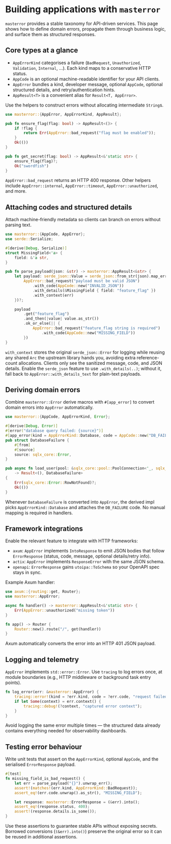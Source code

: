 # Building applications with `masterror`

`masterror` provides a stable taxonomy for API-driven services. This page shows
how to define domain errors, propagate them through business logic, and surface
them as structured responses.

## Core types at a glance

- `AppErrorKind` categorises a failure (`BadRequest`, `Unauthorized`,
  `Validation`, `Internal`, ...). Each kind maps to a conservative HTTP status.
- `AppCode` is an optional machine-readable identifier for your API clients.
- `AppError` bundles a kind, developer message, optional `AppCode`, optional
  structured details, and retry/authentication hints.
- `AppResult<T>` is a convenient alias for `Result<T, AppError>`.

Use the helpers to construct errors without allocating intermediate `String`s.

```rust
use masterror::{AppError, AppErrorKind, AppResult};

pub fn ensure_flag(flag: bool) -> AppResult<()> {
    if !flag {
        return Err(AppError::bad_request("flag must be enabled"));
    }
    Ok(())
}

pub fn get_secret(flag: bool) -> AppResult<&'static str> {
    ensure_flag(flag)?;
    Ok("swordfish")
}
```

`AppError::bad_request` returns an HTTP 400 response. Other helpers include
`AppError::internal`, `AppError::timeout`, `AppError::unauthorized`, and more.

## Attaching codes and structured details

Attach machine-friendly metadata so clients can branch on errors without parsing
text.

```rust
use masterror::{AppCode, AppError};
use serde::Serialize;

#[derive(Debug, Serialize)]
struct MissingField<'a> {
    field: &'a str,
}

pub fn parse_payload(json: &str) -> masterror::AppResult<&str> {
    let payload: serde_json::Value = serde_json::from_str(json).map_err(|err| {
        AppError::bad_request("payload must be valid JSON")
            .with_code(AppCode::new("INVALID_JSON"))
            .with_details(&MissingField { field: "feature_flag" })
            .with_context(err)
    })?;

    payload
        .get("feature_flag")
        .and_then(|value| value.as_str())
        .ok_or_else(|| {
            AppError::bad_request("feature_flag string is required")
                .with_code(AppCode::new("MISSING_FIELD"))
        })
}
```

`with_context` stores the original `serde_json::Error` for logging while reusing
any shared `Arc` the upstream library hands you, avoiding extra reference-count
allocations. Clients only see the sanitized message, code, and JSON details.
Enable the `serde_json`
feature to use `.with_details(..)`; without it, fall back to
`AppError::with_details_text` for plain-text payloads.

## Deriving domain errors

Combine `masterror::Error` derive macros with `#[app_error]` to convert domain
errors into `AppError` automatically.

```rust
use masterror::{AppCode, AppErrorKind, Error};

#[derive(Debug, Error)]
#[error("database query failed: {source}")]
#[app_error(kind = AppErrorKind::Database, code = AppCode::new("DB_FAILURE"))]
pub struct DatabaseFailure {
    #[from]
    #[source]
    source: sqlx_core::Error,
}

pub async fn load_user(pool: &sqlx_core::pool::PoolConnection<'_, sqlx_core::Postgres>)
    -> Result<(), DatabaseFailure>
{
    Err(sqlx_core::Error::RowNotFound)?;
    Ok(())
}
```

Whenever `DatabaseFailure` is converted into `AppError`, the derived impl picks
`AppErrorKind::Database` and attaches the `DB_FAILURE` code. No manual mapping is
required in handlers.

## Framework integrations

Enable the relevant feature to integrate with HTTP frameworks:

- `axum`: `AppError` implements `IntoResponse` to emit JSON bodies that follow
  `ErrorResponse` (status, code, message, optional details/retry info).
- `actix`: `AppError` implements `ResponseError` with the same JSON schema.
- `openapi`: `ErrorResponse` gains `utoipa::ToSchema` so your OpenAPI spec stays
  in sync.

Example Axum handler:

```rust
use axum::{routing::get, Router};
use masterror::AppError;

async fn handler() -> masterror::AppResult<&'static str> {
    Err(AppError::unauthorized("missing token"))
}

fn app() -> Router {
    Router::new().route("/", get(handler))
}
```

Axum automatically converts the error into an HTTP 401 JSON payload.

## Logging and telemetry

`AppError` implements `std::error::Error`. Use `tracing` to log errors once, at
module boundaries (e.g., HTTP middleware or background task entry points).

```rust
fn log_error(err: &masterror::AppError) {
    tracing::error!(kind = ?err.kind, code = ?err.code, "request failed");
    if let Some(context) = err.context() {
        tracing::debug!(?context, "captured error context");
    }
}
```

Avoid logging the same error multiple times — the structured data already
contains everything needed for observability dashboards.

## Testing error behaviour

Write unit tests that assert on the `AppErrorKind`, optional `AppCode`, and the
serialised `ErrorResponse` payload.

```rust
#[test]
fn missing_field_is_bad_request() {
    let err = parse_payload("{}").unwrap_err();
    assert!(matches!(err.kind, AppErrorKind::BadRequest));
    assert_eq!(err.code.unwrap().as_str(), "MISSING_FIELD");

    let response: masterror::ErrorResponse = (&err).into();
    assert_eq!(response.status, 400);
    assert!(response.details.is_some());
}
```

Use these assertions to guarantee stable APIs without exposing secrets. Borrowed
conversions (`(&err).into()`) preserve the original error so it can be reused in
additional assertions.
